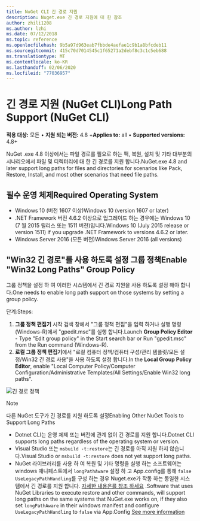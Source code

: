 ```yaml
---
title: NuGet CLI 긴 경로 지원
description: Nuget.exe 긴 경로 지원에 대 한 참조
author: zhili1208
ms.author: lzhi
ms.date: 07/12/2018
ms.topic: reference
ms.openlocfilehash: 9b5a97d963eab7fbbde4aefae1c9b1a8bfcdeb11
ms.sourcegitcommit: 415c70d7014545c1f65271a2debf8c3c1c5eb688
ms.translationtype: MT
ms.contentlocale: ko-KR
ms.lasthandoff: 02/06/2020
ms.locfileid: "77036957"
---
```

# <a name="long-path-support-nuget-cli"></a><span data-ttu-id="10d68-103">긴 경로 지원 (NuGet CLI)</span><span class="sxs-lookup"><span data-stu-id="10d68-103">Long Path Support (NuGet CLI)</span></span>

<span data-ttu-id="10d68-104">**적용 대상:** 모든 &bullet; **지원 되는 버전:** 4.8 +</span><span class="sxs-lookup"><span data-stu-id="10d68-104">**Applies to:** all &bullet; **Supported versions:** 4.8+</span></span>

<span data-ttu-id="10d68-105">NuGet .exe 4.8 이상에서는 파일 경로를 필요로 하는 팩, 복원, 설치 및 기타 대부분의 시나리오에서 파일 및 디렉터리에 대 한 긴 경로를 지원 합니다.</span><span class="sxs-lookup"><span data-stu-id="10d68-105">NuGet.exe 4.8 and later support long paths for files and directories for scenarios like Pack, Restore, Install, and most other scenarios that need file paths.</span></span>

## <a name="required-operating-system"></a><span data-ttu-id="10d68-106">필수 운영 체제</span><span class="sxs-lookup"><span data-stu-id="10d68-106">Required Operating System</span></span>

-   <span data-ttu-id="10d68-107">Windows 10 (버전 1607 이상)</span><span class="sxs-lookup"><span data-stu-id="10d68-107">Windows 10 (version 1607 or later)</span></span>
-   <span data-ttu-id="10d68-108">.NET Framework 버전 4.6.2 이상으로 업그레이드 하는 경우에는 Windows 10 (7 월 2015 릴리스 또는 1511 버전)입니다.</span><span class="sxs-lookup"><span data-stu-id="10d68-108">Windows 10 (July 2015 release or version 1511) if you upgrade .NET Framework to versions 4.6.2 or later.</span></span>
-   <span data-ttu-id="10d68-109">Windows Server 2016 (모든 버전)</span><span class="sxs-lookup"><span data-stu-id="10d68-109">Windows Server 2016 (all versions)</span></span>

## <a name="enable-win32-long-paths-group-policy"></a><span data-ttu-id="10d68-110">"Win32 긴 경로"를 사용 하도록 설정 그룹 정책</span><span class="sxs-lookup"><span data-stu-id="10d68-110">Enable "Win32 Long Paths" Group Policy</span></span>

<span data-ttu-id="10d68-111">그룹 정책을 설정 하 여 이러한 시스템에서 긴 경로 지원을 사용 하도록 설정 해야 합니다.</span><span class="sxs-lookup"><span data-stu-id="10d68-111">One needs to enable long path support on those systems by setting a group policy.</span></span>

<span data-ttu-id="10d68-112">단계:</span><span class="sxs-lookup"><span data-stu-id="10d68-112">Steps:</span></span>
1. <span data-ttu-id="10d68-113">**그룹 정책 편집기** 시작 검색 창에서 "그룹 정책 편집"을 입력 하거나 실행 명령 (Windows-R)에서 "gpedit.msc"를 실행 합니다.</span><span class="sxs-lookup"><span data-stu-id="10d68-113">Launch **Group Policy Editor** - Type "Edit group policy" in the Start search bar or Run "gpedit.msc" from the Run command (Windows-R).</span></span>
2. <span data-ttu-id="10d68-114">**로컬 그룹 정책 편집기**에서 "로컬 컴퓨터 정책/컴퓨터 구성/관리 템플릿/모든 설정/Win32 긴 경로 사용"을 사용 하도록 설정 합니다.</span><span class="sxs-lookup"><span data-stu-id="10d68-114">In the **Local Group Policy Editor**, enable "Local Computer Policy/Computer Configuration/Administrative Templates/All Settings/Enable Win32 long paths".</span></span>

![긴 경로 정책](media/LongPathPolicy.png)


> [!Note]
> <span data-ttu-id="10d68-116">다른 NuGet 도구가 긴 경로를 지원 하도록 설정</span><span class="sxs-lookup"><span data-stu-id="10d68-116">Enabling Other NuGet Tools to Support Long Paths</span></span>
>
> -   <span data-ttu-id="10d68-117">Dotnet CLI는 운영 체제 또는 버전에 관계 없이 긴 경로를 지원 합니다.</span><span class="sxs-lookup"><span data-stu-id="10d68-117">Dotnet CLI supports long paths regardless of the operating system or version.</span></span>
> -   <span data-ttu-id="10d68-118">Visual Studio 또는 `msbuild -t:restore`는 긴 경로를 아직 지원 하지 않습니다.</span><span class="sxs-lookup"><span data-stu-id="10d68-118">Visual Studio or `msbuild -t:restore` does not yet support long paths.</span></span>
> -   <span data-ttu-id="10d68-119">NuGet 라이브러리를 사용 하 여 복원 및 기타 명령을 실행 하는 소프트웨어는 windows 매니페스트에서 `longPathAware` 설정 하 고 App.config를 통해 `false` `UseLegacyPathHandling`를 구성 하는 경우 Nuget.exe가 작동 하는 동일한 시스템에서 긴 경로를 지원 합니다. [자세한 내용은를 참조 하세요](https://blogs.msdn.microsoft.com/jeremykuhne/2016/07/30/net-4-6-2-and-long-paths-on-windows-10/) .</span><span class="sxs-lookup"><span data-stu-id="10d68-119">Software that uses NuGet Libraries to execute restore and other commands, will support long paths on the same systems that NuGet.exe works on, if they also set `longPathAware` in their windows manifest and configure `UseLegacyPathHandling` to `false` via App.Config [See more information](https://blogs.msdn.microsoft.com/jeremykuhne/2016/07/30/net-4-6-2-and-long-paths-on-windows-10/)</span></span>

